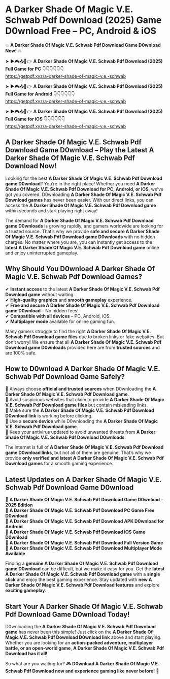 # A Darker Shade Of Magic V.E. Schwab Pdf Download (2025) Game D0wnload Free – PC, Android & iOS

💥 **A Darker Shade Of Magic V.E. Schwab Pdf Download Game D0wnload Now!** 💥  

➤ ►🎮📥📱👉 **A Darker Shade Of Magic V.E. Schwab Pdf Download (2025) Full Game for PC** 👇👇👇👇👇👇  
https://getpdf.xyz/a-darker-shade-of-magic-v.e.-schwab  

➤ ►🎮📥📱👉 **A Darker Shade Of Magic V.E. Schwab Pdf Download (2025) Full Game for Android** 👇👇👇👇👇👇  
https://getpdf.xyz/a-darker-shade-of-magic-v.e.-schwab  

➤ ►🎮📥📱👉 **A Darker Shade Of Magic V.E. Schwab Pdf Download (2025) Full Game for iOS** 👇👇👇👇👇👇  
https://getpdf.xyz/a-darker-shade-of-magic-v.e.-schwab  

## A Darker Shade Of Magic V.E. Schwab Pdf Download Game D0wnload – Play the Latest A Darker Shade Of Magic V.E. Schwab Pdf Download Now!

Looking for the best **A Darker Shade Of Magic V.E. Schwab Pdf Download game D0wnload**? You’re in the right place! Whether you need **A Darker Shade Of Magic V.E. Schwab Pdf Download for PC, Android, or iOS**, we’ve got you covered. D0wnloading **A Darker Shade Of Magic V.E. Schwab Pdf Download games** has never been easier. With our direct links, you can access the **A Darker Shade Of Magic V.E. Schwab Pdf Download game** within seconds and start playing right away!  

The demand for **A Darker Shade Of Magic V.E. Schwab Pdf Download game D0wnloads** is growing rapidly, and gamers worldwide are looking for a trusted source. That’s why we provide **safe and secure A Darker Shade Of Magic V.E. Schwab Pdf Download game D0wnloads** with no hidden charges. No matter where you are, you can instantly get access to the **latest A Darker Shade Of Magic V.E. Schwab Pdf Download game** online and enjoy uninterrupted gameplay.  

## **Why Should You D0wnload A Darker Shade Of Magic V.E. Schwab Pdf Download Games?**  

✔ **Instant access** to the latest **A Darker Shade Of Magic V.E. Schwab Pdf Download game** without waiting.  
✔ **High-quality graphics** and **smooth gameplay** experience.  
✔ **Free and secure A Darker Shade Of Magic V.E. Schwab Pdf Download game D0wnload** – No hidden fees!  
✔ **Compatible with all devices** – PC, Android, iOS.  
✔ **Multiplayer mode** available for online gaming fun.  

Many gamers struggle to find the right **A Darker Shade Of Magic V.E. Schwab Pdf Download game files** due to broken links or fake websites. But don’t worry! We ensure that all **A Darker Shade Of Magic V.E. Schwab Pdf Download game D0wnloads** provided here are from **trusted sources** and are 100% safe.  

## **How to D0wnload A Darker Shade Of Magic V.E. Schwab Pdf Download Game Safely?**  

📌 Always choose **official and trusted sources** when D0wnloading the **A Darker Shade Of Magic V.E. Schwab Pdf Download game**.  
📌 Avoid suspicious websites that claim to provide **A Darker Shade Of Magic V.E. Schwab Pdf Download game files** but contain misleading links.  
📌 Make sure the **A Darker Shade Of Magic V.E. Schwab Pdf Download D0wnload link** is working before clicking.  
📌 Use a **secure device** while D0wnloading the **A Darker Shade Of Magic V.E. Schwab Pdf Download game**.  
📌 Keep your antivirus updated to avoid unwanted threats from **A Darker Shade Of Magic V.E. Schwab Pdf Download D0wnloads**.  

The internet is full of **A Darker Shade Of Magic V.E. Schwab Pdf Download game D0wnload links**, but not all of them are genuine. That’s why we provide **only verified and latest A Darker Shade Of Magic V.E. Schwab Pdf Download games** for a smooth gaming experience.  

## **Latest Updates on A Darker Shade Of Magic V.E. Schwab Pdf Download Game D0wnload**  

🔹 **A Darker Shade Of Magic V.E. Schwab Pdf Download Game D0wnload – 2025 Edition**  
🔹 **A Darker Shade Of Magic V.E. Schwab Pdf Download PC Game Free D0wnload**  
🔹 **A Darker Shade Of Magic V.E. Schwab Pdf Download APK D0wnload for Android**  
🔹 **A Darker Shade Of Magic V.E. Schwab Pdf Download iOS Game D0wnload**  
🔹 **A Darker Shade Of Magic V.E. Schwab Pdf Download Full Version Game**  
🔹 **A Darker Shade Of Magic V.E. Schwab Pdf Download Multiplayer Mode Available**  

Finding a **genuine A Darker Shade Of Magic V.E. Schwab Pdf Download game D0wnload** can be difficult, but we make it easy for you. Get the **latest A Darker Shade Of Magic V.E. Schwab Pdf Download game** with a **single click** and enjoy the best gaming experience. Stay updated with **new A Darker Shade Of Magic V.E. Schwab Pdf Download features** and explore **exciting gameplay**.  

## **Start Your A Darker Shade Of Magic V.E. Schwab Pdf Download Game D0wnload Today!**  

D0wnloading the **A Darker Shade Of Magic V.E. Schwab Pdf Download game** has never been this simple! Just click on the **A Darker Shade Of Magic V.E. Schwab Pdf Download D0wnload link** above and start playing. Whether you are looking for an **action-packed adventure, multiplayer battle, or an open-world game**, **A Darker Shade Of Magic V.E. Schwab Pdf Download has it all!**  

So what are you waiting for? 🎮 **D0wnload A Darker Shade Of Magic V.E. Schwab Pdf Download now and experience gaming like never before!** 🚀  